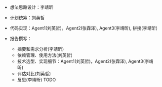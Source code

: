 - 想法思路设计：李靖昕
- 计划统筹：刘英哲
- 代码实现：Agent1(刘英哲)，Agent2(张霖泽), Agent3(李靖昕), 拼接(李靖昕)

- 报告撰写：
  - 摘要和需求分析(李靖昕)
  - 依赖管理、使用方法(刘英哲)
  - 技术选型、实现细节：Agent1(刘英哲)，Agent2(张霖泽), Agent3(李靖昕)
  - 评估对比(刘英哲)
  - 反思(李靖昕) TODO
